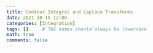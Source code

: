 ```yaml
---
title: Contour Integral and Laplace Transforms
date: 2021-10-15 12:00
categories: [Integration]
tags: []     # TAG names should always be lowercase
math: true
comments: false
---
```


[//]: <> (Convert Latex to Markdown, Add newlines to seperate equations)
[//]: <> (pandoc EulerIdentity.tex -o test1.md --mathml)
